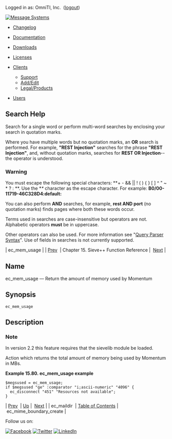Logged in as: OmniTI, Inc.  ([logout](https://support.messagesystems.com/logout.php))

[![Message Systems](https://support.messagesystems.com/images/ms-white205.png)](https://support.messagesystems.com/start.php) 

*   [Changelog](https://support.messagesystems.com/start.php?show=changelog)
*   [Documentation](https://support.messagesystems.com/docs/)
*   [Downloads](https://support.messagesystems.com/start.php)

*   [Licenses](https://support.messagesystems.com/license_summary.php)
*   <a href="">Clients</a>
    *   [Support](https://support.messagesystems.com/cs.php)
    *   [Add/Edit](https://support.messagesystems.com/edit_client.php)
    *   [Legal/Products](https://support.messagesystems.com/edit_products.php)
*   [Users](https://support.messagesystems.com/edit_customer.php)

## Search Help

Search for a single word or perform multi-word searches by enclosing your search in quotation marks.

Where you have multiple words but no quotation marks, an **OR** search is performed. For example, **"REST Injection"** searches for the phrase **"REST Injection"**, and, without quotation marks, searches for **REST OR Injection**--the operator is understood.

### Warning

You must escape the following special characters: **+ - && || ! ( ) { } [ ] ^ " ~ * ? : \**. Use the **\** character as the escape character. For example: **B0/00-11719-46C328D4\:default\:**

You can also perform **AND** searches, for example, **rest AND port** (no quotation marks) finds pages where both these words occur.

Terms used in searches are case-insensitive but operators are not. Alphabetic operators **must** be in uppercase.

Other operators can also be used. For more information see "[Query Parser Syntax](https://lucene.apache.org/core/old_versioned_docs/versions/3_0_0/queryparsersyntax.html)". Use of fields in searches is not currently supported.

| ec_mem_usage |
| [Prev](sieve.ref.ec_maildir.php)  | Chapter 15. Sieve++ Function Reference |  [Next](sieve.ref.ec_mime_boundary_create.php) |

<a name="sieve.ref.ec_mem_usage"></a>
## Name

ec_mem_usage — Return the amount of memory used by Momentum

## Synopsis

`ec_mem_usage`

<a name="idp14955744"></a>
## Description

### Note

In version 2.2 this feature requires that the sievelib module be loaded.

Action which returns the total amount of memory being used by Momentum in MBs.

<a name="example.ec_mem_usage"></a>

**Example 15.80. ec_mem_usage example**

```
$megsused = ec_mem_usage;
if $megsused "ge" :comparator "i;ascii-numeric" "4096" {
  ec_disconnect "451" "Resources not available";
}
```

| [Prev](sieve.ref.ec_maildir.php)  | [Up](sieve.ref.php) |  [Next](sieve.ref.ec_mime_boundary_create.php) |
| ec_maildir  | [Table of Contents](index.php) |  ec_mime_boundary_create |

Follow us on:

[![Facebook](https://support.messagesystems.com/images/icon-facebook.png)](http://www.facebook.com/messagesystems) [![Twitter](https://support.messagesystems.com/images/icon-twitter.png)](http://twitter.com/#!/MessageSystems) [![LinkedIn](https://support.messagesystems.com/images/icon-linkedin.png)](http://www.linkedin.com/company/message-systems)
